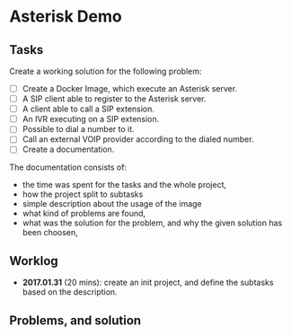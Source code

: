 # Asterisk Demo

## Tasks
Create a working solution for the following problem:
 - [ ] Create a Docker Image, which execute an Asterisk server.
 - [ ] A SIP client able to register to the Asterisk server.
 - [ ] A client able to call a SIP extension.
 - [ ] An IVR executing on a SIP extension.
 - [ ] Possible to dial a number to it.
 - [ ] Call an external VOIP provider according to the dialed number.
 - [ ] Create a documentation.

The documentation consists of:

 - the time was spent for the tasks and the whole project,
 - how the project split to subtasks
 - simple description about the usage of the image
 - what kind of problems are found, 
 - what was the solution for the problem, and why the given solution has been choosen,
 
## Worklog

 - **2017.01.31** (20 mins): create an init project, and define the subtasks based on the description.
 
## Problems, and solution 

